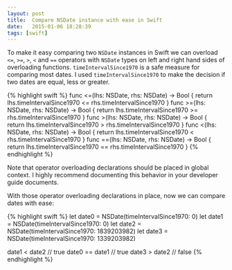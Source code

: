 ```yaml
---
layout: post
title:  Compare NSDate instance with ease in Swift
date:   2015-01-06 18:28:39
tags: [swift]
---
```


To make it easy comparing two `NSDate` instances in Swift we can overload `<=`, `>=`, `>`, `<` and `==` operators with `NSDate` types on left and right hand sides of overloading functions. `timeIntervalSince1970` is a safe measure for comparing most dates. I used `timeIntervalSince1970` to make the decision if two dates are equal, less or greater.

{% highlight swift %}
func <=(lhs: NSDate, rhs: NSDate) -> Bool {
    return lhs.timeIntervalSince1970 <= rhs.timeIntervalSince1970
}
func >=(lhs: NSDate, rhs: NSDate) -> Bool {
    return lhs.timeIntervalSince1970 >= rhs.timeIntervalSince1970
}
func >(lhs: NSDate, rhs: NSDate) -> Bool {
    return lhs.timeIntervalSince1970 > rhs.timeIntervalSince1970
}
func <(lhs: NSDate, rhs: NSDate) -> Bool {
    return lhs.timeIntervalSince1970 < rhs.timeIntervalSince1970
}
func ==(lhs: NSDate, rhs: NSDate) -> Bool {
    return lhs.timeIntervalSince1970 == rhs.timeIntervalSince1970
}
{% endhighlight %}

Note that operator overloading declarations should be placed in global context. I highly recommend documenting this behavior in your developer guide documents.

With those operator overloading declarations in place, now we can compare dates with ease:

{% highlight swift %}
let date0 = NSDate(timeIntervalSince1970: 0)
let date1 = NSDate(timeIntervalSince1970: 0)
let date2 = NSDate(timeIntervalSince1970: 1839203982)
let date3 = NSDate(timeIntervalSince1970: 1339203982)

date1 < date2 // true
date0 == date1 // true
date3 > date2 // false
{% endhighlight %}
